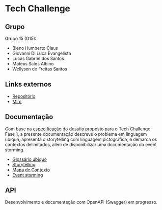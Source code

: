 # Tech Challenge

## Grupo

Grupo 15 (G15):

- Bleno Humberto Claus
- Giovanni Di Luca Evangelista
- Lucas Gabriel dos Santos
- Mateus Sales Albino
- Wellyson de Freitas Santos

## Links externos

- [Repositório](https://github.com/FIAP-3SOAT-G15/tech-challenge)
- [Miro](https://miro.com/app/board/uXjVMqdH21Q=/?share_link_id=101165721616)

## Documentação

Com base na [especificação](spec.md) do desafio proposto para o Tech Challenge Fase 1, a presente documentação descreve o problema em linguagem ubíqua, apresenta o storytelling com linguagem pictográfica, e demarca os contextos delimitados, além de disponibilizar uma documentação do event storming.

- [Glossário ubíquo](glossary.md)
- [Storytelling](storytelling.md)
- [Mapa de Contexto](context-map.md)
- [Event storming](event-storming.md)

## API

Desenvolvimento e documentação com OpenAPI (Swagger) em progresso.

